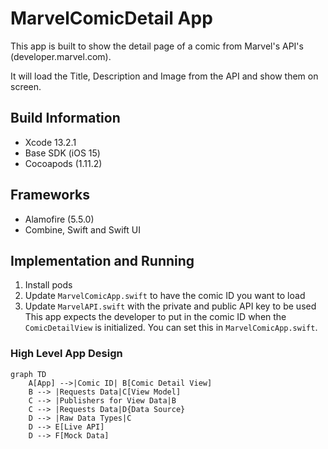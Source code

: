 # MarvelComicDetail App

This app is built to show the detail page of a comic from Marvel's API's (developer.marvel.com).

It will load the Title, Description and Image from the API and show them on screen.

## Build Information
 - Xcode 13.2.1
 - Base SDK (iOS 15)
 - Cocoapods (1.11.2)

## Frameworks
 - Alamofire (5.5.0)
 - Combine, Swift and Swift UI

## Implementation and Running

1) Install pods
2) Update `MarvelComicApp.swift` to have the comic ID you want to load
3) Update `MarvelAPI.swift` with the private and public API key to be used
This app expects the developer to put in the comic ID when the `ComicDetailView` is initialized.  You can set this in `MarvelComicApp.swift`.

### High Level App Design
```mermaid
graph TD
    A[App] -->|Comic ID| B[Comic Detail View]
    B --> |Requests Data|C[View Model]
    C --> |Publishers for View Data|B
    C --> |Requests Data|D{Data Source}
    D --> |Raw Data Types|C
    D --> E[Live API]
    D --> F[Mock Data]
```

